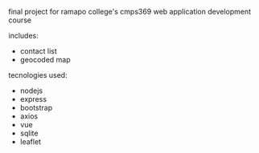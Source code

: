 final project for ramapo college's cmps369 web application development course

includes:
- contact list
- geocoded map

tecnologies used:
- nodejs
- express
- bootstrap
- axios
- vue
- sqlite
- leaflet
